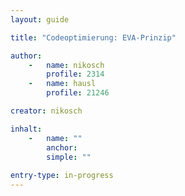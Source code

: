 ```yaml
---
layout: guide

title: "Codeoptimierung: EVA-Prinzip"

author:
    -   name: nikosch
        profile: 2314
    -   name: hausl
        profile: 21246

creator: nikosch

inhalt:
    -   name: ""
        anchor: 
        simple: ""
        
entry-type: in-progress
---
```

